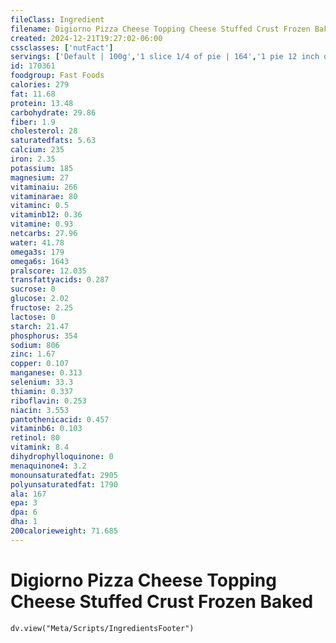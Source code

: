 ```yaml
---
fileClass: Ingredient
filename: Digiorno Pizza Cheese Topping Cheese Stuffed Crust Frozen Baked
created: 2024-12-21T19:27:02-06:00
cssclasses: ['nutFact']
servings: ['Default | 100g','1 slice 1/4 of pie | 164','1 pie 12 inch diameter | 688']
id: 170361
foodgroup: Fast Foods
calories: 279
fat: 11.68
protein: 13.48
carbohydrate: 29.86
fiber: 1.9
cholesterol: 28
saturatedfats: 5.63
calcium: 235
iron: 2.35
potassium: 185
magnesium: 27
vitaminaiu: 266
vitaminarae: 80
vitaminc: 0.5
vitaminb12: 0.36
vitamine: 0.93
netcarbs: 27.96
water: 41.78
omega3s: 179
omega6s: 1643
pralscore: 12.035
transfattyacids: 0.287
sucrose: 0
glucose: 2.02
fructose: 2.25
lactose: 0
starch: 21.47
phosphorus: 354
sodium: 806
zinc: 1.67
copper: 0.107
manganese: 0.313
selenium: 33.3
thiamin: 0.337
riboflavin: 0.253
niacin: 3.553
pantothenicacid: 0.457
vitaminb6: 0.103
retinol: 80
vitamink: 8.4
dihydrophylloquinone: 0
menaquinone4: 3.2
monounsaturatedfat: 2905
polyunsaturatedfat: 1790
ala: 167
epa: 3
dpa: 6
dha: 1
200calorieweight: 71.685
---
```


# Digiorno Pizza Cheese Topping Cheese Stuffed Crust Frozen Baked

```dataviewjs
dv.view("Meta/Scripts/IngredientsFooter")
```